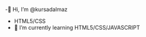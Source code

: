 -👋 Hi, I’m @kursadalmaz
- HTML5/CSS
- 🌱 I’m currently learning HTML5/CSS/JAVASCRIPT


<!---
kursadalmaz/kursadalmaz is a ✨ special ✨ repository because its `README.md` (this file) appears on your GitHub profile.
You can click the Preview link to take a look at your changes.
--->
